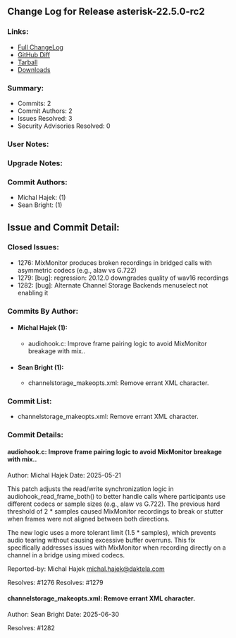 
## Change Log for Release asterisk-22.5.0-rc2

### Links:

 - [Full ChangeLog](https://downloads.asterisk.org/pub/telephony/asterisk/releases/ChangeLog-22.5.0-rc2.html)  
 - [GitHub Diff](https://github.com/asterisk/asterisk/compare/22.5.0-rc1...22.5.0-rc2)  
 - [Tarball](https://downloads.asterisk.org/pub/telephony/asterisk/asterisk-22.5.0-rc2.tar.gz)  
 - [Downloads](https://downloads.asterisk.org/pub/telephony/asterisk)  

### Summary:

- Commits: 2
- Commit Authors: 2
- Issues Resolved: 3
- Security Advisories Resolved: 0

### User Notes:


### Upgrade Notes:


### Commit Authors:

- Michal Hajek: (1)
- Sean Bright: (1)

## Issue and Commit Detail:

### Closed Issues:

  - 1276: MixMonitor produces broken recordings in bridged calls with asymmetric codecs (e.g., alaw vs G.722)
  - 1279: [bug]: regression: 20.12.0 downgrades quality of wav16 recordings
  - 1282: [bug]: Alternate Channel Storage Backends menuselect not enabling it

### Commits By Author:

- #### Michal Hajek (1):
  - audiohook.c: Improve frame pairing logic to avoid MixMonitor breakage with mix..

- #### Sean Bright (1):
  - channelstorage_makeopts.xml: Remove errant XML character.


### Commit List:

-  channelstorage_makeopts.xml: Remove errant XML character.

### Commit Details:

#### audiohook.c: Improve frame pairing logic to avoid MixMonitor breakage with mix..
  Author: Michal Hajek
  Date:   2025-05-21

  This patch adjusts the read/write synchronization logic in audiohook_read_frame_both()
  to better handle calls where participants use different codecs or sample sizes
  (e.g., alaw vs G.722). The previous hard threshold of 2 * samples caused MixMonitor
  recordings to break or stutter when frames were not aligned between both directions.

  The new logic uses a more tolerant limit (1.5 * samples), which prevents audio tearing
  without causing excessive buffer overruns. This fix specifically addresses issues
  with MixMonitor when recording directly on a channel in a bridge using mixed codecs.

  Reported-by: Michal Hajek <michal.hajek@daktela.com>

  Resolves: #1276
  Resolves: #1279

#### channelstorage_makeopts.xml: Remove errant XML character.
  Author: Sean Bright
  Date:   2025-06-30

  Resolves: #1282

